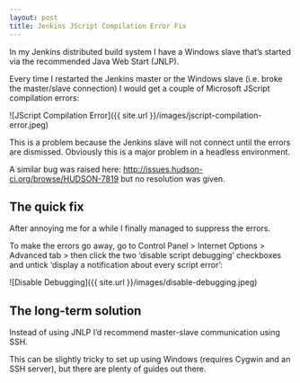 ```yaml
---
layout: post
title: Jenkins JScript Compilation Error Fix
---
```


In my Jenkins distributed build system I have a Windows slave that’s started via the recommended Java Web Start (JNLP).

Every time I restarted the Jenkins master or the Windows slave (i.e. broke the master/slave connection) I would get a couple of Microsoft JScript compilation errors:

![JScript Compilation Error]({{ site.url }}/images/jscript-compilation-error.jpeg)

This is a problem because the Jenkins slave will not connect until the errors are dismissed. Obviously this is a major problem in a headless environment.

A similar bug was raised here: http://issues.hudson-ci.org/browse/HUDSON-7819 but no resolution was given.

The quick fix
-------------

After annoying me for a while I finally managed to suppress the errors.

To make the errors go away, go to Control Panel > Internet Options > Advanced tab > then click the two ‘disable script debugging’ checkboxes and untick ‘display a notification about every script error’:

![Disable Debugging]({{ site.url }}/images/disable-debugging.jpeg)

The long-term solution
----------------------

Instead of using JNLP I’d recommend master-slave communication using SSH.

This can be slightly tricky to set up using Windows (requires Cygwin and an SSH server), but there are plenty of guides out there.
